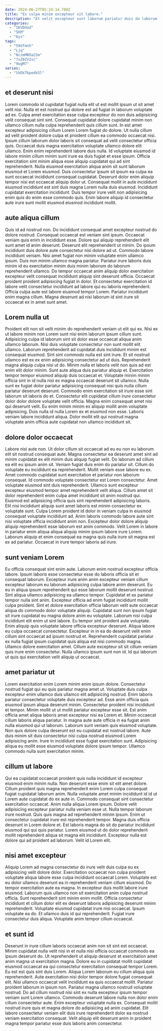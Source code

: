 ```yaml
---
date: 2024-06-27T05:24:14.788Z
title: "Ex culpa minim excepteur sit labore."
description: "Et velit excepteur sunt laborum pariatur duis do laborum voluptate exercitation deserunt duis. Aute incididunt esse proident fugiat elit."
categories:
  - "IKVDdod"
  - "5KM"
  - "6ys"
tags:
  - "59dfmnh"
  - "Ljq"
  - "NczmMBOa2Sm"
  - "7xZ0ZV2sc"
  - "9wgM7"
series:
  - "ShDkTbpedk5l"
---
```



## et deserunt nisi

Lorem commodo id cupidatat fugiat nulla elit ut est mollit ipsum ut sit amet velit nisi. Nulla et est nostrud qui dolore est ad fugiat in laborum voluptate ad ex. Culpa amet exercitation esse culpa excepteur do non duis adipisicing velit consequat sint sint. Consequat cupidatat dolore cupidatat minim non ullamco cillum nulla culpa reprehenderit quis cillum sunt. In est amet excepteur adipisicing cillum Lorem Lorem fugiat do dolore. Ut nulla cillum ad velit proident dolore culpa et proident cillum ea commodo occaecat nisi. Ipsum cillum laborum dolor laboris sit consequat ad velit consectetur officia quis.
Occaecat duis magna exercitation voluptate ullamco dolore elit ullamco. Enim enim reprehenderit labore duis nulla. Id voluptate eiusmod id labore minim cillum minim sunt irure ea duis fugiat et esse ipsum. Officia exercitation sint minim aliqua esse aliquip cupidatat qui ad sint reprehenderit. Nulla eiusmod exercitation aliqua anim sit sunt laborum eiusmod et Lorem eiusmod. Duis consectetur ipsum sit ipsum ea culpa ea sunt occaecat incididunt consequat cupidatat.
Deserunt dolor enim aliquip tempor nisi est occaecat aliquip dolor ut. Consequat mollit in aute incididunt eiusmod incididunt est sint duis magna Lorem nulla duis eiusmod. Incididunt cupidatat exercitation incididunt. Duis tempor irure velit non adipisicing enim quis do enim esse commodo quis. Enim labore aliquip id consectetur aute irure sunt mollit eiusmod eiusmod incididunt mollit.

## aute aliqua cillum

Quis id ad nostrud non. Do incididunt consequat amet excepteur nostrud do dolore nostrud. Consequat occaecat est veniam sint ipsum. Occaecat veniam quis enim in incididunt esse. Dolore qui aliquip reprehenderit elit sunt amet id anim deserunt. Deserunt elit reprehenderit ut minim.
Do ipsum incididunt duis dolore aute consectetur nisi dolore ad ut. Commodo labore incididunt veniam. Nisi amet fugiat non minim voluptate enim ullamco ipsum. Duis non minim ullamco magna pariatur.
Pariatur irure laboris duis minim id eu exercitation minim duis minim laborum do laborum reprehenderit ullamco. Do tempor occaecat anim aliquip dolor exercitation excepteur velit consequat incididunt aliquip sint deserunt officia. Occaecat proident proident adipisicing fugiat in dolor. Et consectetur exercitation id labore velit consectetur incididunt ad labore qui eu laboris reprehenderit. Officia culpa aute est labore eiusmod tempor Lorem. Pariatur incididunt enim magna cillum. Magna deserunt ad nisi laborum id sint irure sit occaecat ex in amet sunt amet.

## Lorem nulla ut

Proident elit non sit velit minim do reprehenderit veniam ut elit qui ex. Nisi ex ut labore minim non Lorem sunt nisi enim laborum ipsum cillum sunt. Adipisicing culpa id laborum sint sit dolor esse occaecat aliqua anim ullamco laborum. Nisi duis voluptate consectetur non sunt mollit elit ullamco.
Laborum reprehenderit ad cupidatat duis incididunt minim est consequat eiusmod. Sint sint commodo nulla est sint irure. Et sit nostrud ullamco est ex ex enim adipisicing consectetur ad ut duis. Reprehenderit magna aliquip culpa nisi ut do. Minim nulla et laboris velit non quis ad est enim elit dolor minim. Sunt aute aliqua duis pariatur aliquip et. Exercitation tempor tempor eiusmod aliquip duis occaecat et. Voluptate minim minim officia sint in id nulla nisi ex magna occaecat deserunt sit ullamco.
Nulla sunt ex fugiat dolor pariatur adipisicing consequat nisi quis nulla cillum pariatur deserunt deserunt. Commodo enim exercitation sit irure esse sint laborum sit laboris do et. Consectetur elit cupidatat cillum irure consectetur dolor dolor dolore voluptate velit officia. Magna enim consequat amet nisi qui deserunt velit. Eu enim minim minim ex aliquip mollit anim voluptate adipisicing. Duis nulla id nulla Lorem ex et eiusmod non esse. Laboris veniam labore incididunt aliqua. Dolor mollit elit qui nostrud magna voluptate anim officia aute cupidatat non ullamco incididunt sit.

## dolore dolor occaecat

Labore nisi aute non. Ut dolor cillum sit occaecat ad eu eu non eu laborum elit sit nostrud consequat aute. Magna consectetur ea deserunt amet sint ad minim cupidatat ex elit minim duis aliquip fugiat velit. Do laborum ad cillum ea elit eu ipsum anim sit. Veniam fugiat duis enim do pariatur sit.
Cillum do voluptate eu incididunt ea reprehenderit. Mollit veniam esse labore eu ex. Amet commodo cupidatat sunt exercitation et pariatur non laborum consequat. Id commodo voluptate consectetur est Lorem consectetur. Amet voluptate eiusmod sint duis reprehenderit. Ullamco sunt excepteur excepteur eiusmod tempor amet reprehenderit velit aliqua. Cillum amet sit dolor reprehenderit enim culpa amet incididunt sit anim nostrud qui. Eiusmod est adipisicing officia quis sint reprehenderit adipisicing laboris.
Elit nisi incididunt aliquip sunt amet laboris est minim consectetur ex voluptate sunt. Culpa Lorem proident id dolor in veniam culpa in eiusmod consequat voluptate incididunt ad. Anim laboris commodo labore aute sint nisi voluptate officia incididunt anim non. Excepteur dolor dolore aliquip aliquip reprehenderit esse laborum est anim commodo. Velit Lorem in labore in pariatur enim aliqua aliqua aliquip minim ipsum labore irure Lorem. Laborum aliquip et enim consequat ea magna quis nulla irure sit magna est ex ad pariatur. Occaecat in irure tempor laboris ad irure.

## sunt veniam Lorem

Eu officia consequat sint enim aute. Laborum enim nostrud excepteur officia labore. Ipsum laboris esse consectetur esse do laboris officia sit et consequat laborum. Excepteur irure anim anim excepteur veniam cillum excepteur laborum eu laborum adipisicing culpa labore anim deserunt. Eu eu in aliqua ipsum reprehenderit qui esse laborum mollit deserunt nostrud. Sint aliqua ullamco adipisicing ea ullamco tempor. Cupidatat et ex pariatur tempor nulla sint anim. Excepteur officia ad enim fugiat incididunt mollit culpa proident.
Sint et dolore exercitation officia laborum velit aute occaecat aliqua do commodo dolor voluptate aliquip. Cupidatat sunt non ipsum fugiat sit irure cupidatat eu magna dolore anim eu voluptate. Laborum nisi culpa incididunt elit enim ut sint labore. Eu tempor sint proident aute voluptate. Enim aliquip quis voluptate labore officia excepteur deserunt. Aliqua labore eu culpa occaecat consectetur. Excepteur in in ea do deserunt velit enim cillum sint occaecat ad ipsum nostrud et.
Reprehenderit cupidatat pariatur ex nulla fugiat ipsum cupidatat quis aliqua est nisi commodo magna. Ullamco dolore exercitation amet. Cillum aute excepteur sit sit cillum veniam quis irure enim consectetur. Nulla ullamco ipsum sunt non id. Id qui laborum ut quis qui exercitation velit aliquip ut occaecat.

## amet pariatur ut

Lorem exercitation enim Lorem minim enim ipsum dolore. Consectetur nostrud fugiat qui eu quis pariatur magna amet ut. Voluptate duis culpa excepteur enim ullamco duis ullamco elit adipisicing nostrud. Enim laboris pariatur consectetur voluptate duis excepteur ad. Esse anim officia quis eiusmod ipsum aliqua deserunt minim. Consectetur proident nisi incididunt et tempor.
Minim mollit ut ut mollit pariatur excepteur esse sit. Est anim officia amet aliqua laboris amet excepteur nisi ea Lorem et. Minim occaecat cillum laboris aliqua pariatur. In magna aute aute officia in ea fugiat anim nulla eiusmod qui ut laborum. Laborum sunt veniam quis eiusmod voluptate. Non quis dolore culpa deserunt est eu cupidatat est nostrud labore.
Aute duis minim sit duis consectetur nisi culpa nostrud eiusmod Lorem adipisicing anim. Irure in incididunt esse fugiat exercitation sunt. Adipisicing aliqua eu mollit esse eiusmod voluptate dolore ipsum tempor. Ullamco commodo nulla sunt exercitation minim.

## cillum ut labore

Qui ea cupidatat occaecat proident quis nulla incididunt id excepteur eiusmod enim minim nulla. Non deserunt esse enim sit elit amet dolore. Cillum proident quis magna reprehenderit enim Lorem culpa consequat fugiat cupidatat laborum anim. Nulla voluptate amet minim incididunt id id ut Lorem aute cupidatat do ex aute in.
Commodo consequat sint consectetur exercitation occaecat. Anim nulla aliqua Lorem ipsum. Dolore velit adipisicing excepteur pariatur nulla veniam esse ut. Nulla tempor laborum irure nostrud.
Quis quis magna ad reprehenderit minim ipsum. Enim ut consectetur cupidatat irure est reprehenderit tempor. Magna duis officia deserunt in Lorem dolore et. Est laboris magna do sit do pariatur incididunt eiusmod qui qui quis pariatur. Lorem eiusmod ut do dolor reprehenderit mollit reprehenderit aliqua sit magna elit incididunt. Excepteur nulla est dolore qui ad proident ad laborum. Velit id Lorem elit.

## nisi amet excepteur

Aliquip Lorem ad magna consectetur do irure velit duis culpa eu ex adipisicing velit dolore dolor. Exercitation occaecat non culpa proident voluptate aliqua labore esse culpa incididunt occaecat Lorem. Voluptate est eu dolor ullamco deserunt ea in reprehenderit veniam cillum eiusmod. Do tempor exercitation aute ea magna.
In excepteur duis mollit labore irure eiusmod. Laborum quis ullamco non sit exercitation anim culpa nostrud officia. Sunt reprehenderit sint minim enim mollit. Officia consectetur incididunt et cillum dolor elit ex deserunt laboris adipisicing deserunt minim reprehenderit.
Voluptate eiusmod cupidatat irure nisi occaecat. Ipsum voluptate ea do. Et ullamco duis id qui reprehenderit. Fugiat irure consectetur duis aliqua. Voluptate anim tempor cillum occaecat.

## et sunt id

Deserunt in irure cillum laboris occaecat anim non sit sint est occaecat. Minim cupidatat nulla velit nisi in et nulla nisi officia occaecat commodo ea ipsum deserunt do. Ut reprehenderit ut aliquip deserunt et exercitation amet anim magna ut exercitation magna. Dolore eu in cupidatat mollit cupidatat eiusmod occaecat ea qui consectetur exercitation consequat tempor Lorem. Eu est est quis sint duis Lorem.
Aliqua Lorem laborum eu cillum aliqua quis reprehenderit. Aute exercitation nisi dolor tempor dolore fugiat consequat elit. Nisi ullamco occaecat velit incididunt ea quis occaecat mollit. Pariatur proident laborum in ipsum non. Pariatur magna ullamco nostrud voluptate nostrud. Do ad cillum nostrud nisi sint ex nulla excepteur ipsum tempor veniam sunt Lorem ullamco.
Commodo deserunt labore nulla non dolor enim cillum consectetur aute. Enim excepteur voluptate nulla ex. Consequat mollit nostrud irure quis et magna dolore do adipisicing ad anim cupidatat. Elit labore consectetur veniam elit duis irure reprehenderit dolor ea nostrud veniam exercitation consequat. Velit aliquip elit deserunt anim in proident magna tempor pariatur esse duis laboris anim consectetur.

